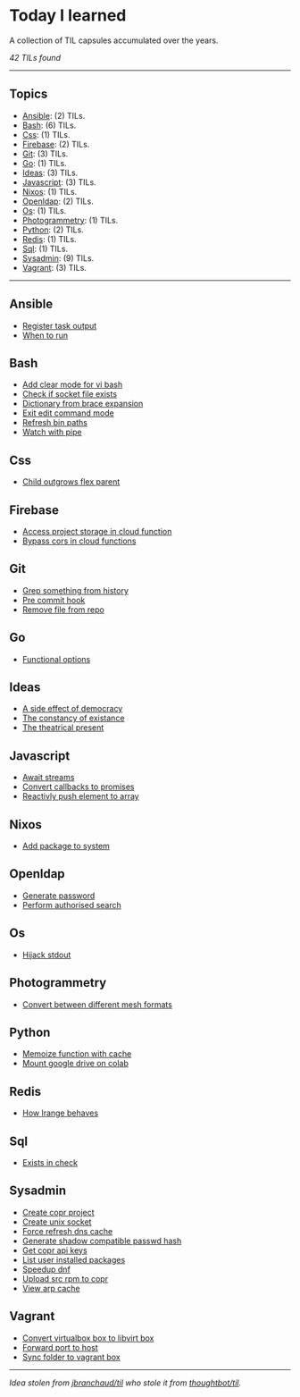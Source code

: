 # Today I learned

A collection of TIL capsules accumulated over the years.

_42 TILs found_

---

## Topics

* [Ansible](#Ansible): (2) TILs.
* [Bash](#Bash): (6) TILs.
* [Css](#Css): (1) TILs.
* [Firebase](#Firebase): (2) TILs.
* [Git](#Git): (3) TILs.
* [Go](#Go): (1) TILs.
* [Ideas](#Ideas): (3) TILs.
* [Javascript](#Javascript): (3) TILs.
* [Nixos](#Nixos): (1) TILs.
* [Openldap](#Openldap): (2) TILs.
* [Os](#Os): (1) TILs.
* [Photogrammetry](#Photogrammetry): (1) TILs.
* [Python](#Python): (2) TILs.
* [Redis](#Redis): (1) TILs.
* [Sql](#Sql): (1) TILs.
* [Sysadmin](#Sysadmin): (9) TILs.
* [Vagrant](#Vagrant): (3) TILs.

---

## Ansible
* [Register task output](ansible/register-task-output.md)
* [When to run](ansible/when-to-run.md)

## Bash
* [Add clear mode for vi bash](bash/add-clear-mode-for-vi-bash.md)
* [Check if socket file exists](bash/check-if-socket-file-exists.md)
* [Dictionary from brace expansion](bash/dictionary-from-brace-expansion.md)
* [Exit edit command mode](bash/exit-edit-command-mode.md)
* [Refresh bin paths](bash/refresh-bin-paths.md)
* [Watch with pipe](bash/watch-with-pipe.md)

## Css
* [Child outgrows flex parent](css/child-outgrows-flex-parent.md)

## Firebase
* [Access project storage in cloud function](firebase/access-project-storage-in-cloud-function.md)
* [Bypass cors in cloud functions](firebase/bypass-cors-in-cloud-functions.md)

## Git
* [Grep something from history](git/grep-something-from-history.md)
* [Pre commit hook](git/pre-commit-hook.md)
* [Remove file from repo](git/remove-file-from-repo.md)

## Go
* [Functional options](go/functional-options.md)

## Ideas
* [A side effect of democracy](ideas/a-side-effect-of-democracy.md)
* [The constancy of existance](ideas/the-constancy-of-existance.md)
* [The theatrical present](ideas/the-theatrical-present.md)

## Javascript
* [Await streams](javascript/await-streams.md)
* [Convert callbacks to promises](javascript/convert-callbacks-to-promises.md)
* [Reactivly push element to array](javascript/reactivly-push-element-to-array.md)

## Nixos
* [Add package to system](nixos/add-package-to-system.md)

## Openldap
* [Generate password](openldap/generate-password.md)
* [Perform authorised search](openldap/perform-authorised-search.md)

## Os
* [Hijack stdout](os/hijack-stdout.md)

## Photogrammetry
* [Convert between different mesh formats](photogrammetry/convert-between-different-mesh-formats.md)

## Python
* [Memoize function with cache](python/memoize-function-with-cache.md)
* [Mount google drive on colab](python/mount-google-drive-on-colab.md)

## Redis
* [How lrange behaves](redis/how-lrange-behaves.md)

## Sql
* [Exists in check](sql/exists-in-check.md)

## Sysadmin
* [Create copr project](sysadmin/create-copr-project.md)
* [Create unix socket](sysadmin/create-unix-socket.md)
* [Force refresh dns cache](sysadmin/force-refresh-dns-cache.md)
* [Generate shadow compatible passwd hash](sysadmin/generate-shadow-compatible-passwd-hash.md)
* [Get copr api keys](sysadmin/get-copr-api-keys.md)
* [List user installed packages](sysadmin/list-user-installed-packages.md)
* [Speedup dnf](sysadmin/speedup-dnf.md)
* [Upload src rpm to copr](sysadmin/upload-src-rpm-to-copr.md)
* [View arp cache](sysadmin/view-arp-cache.md)

## Vagrant
* [Convert virtualbox box to libvirt box](vagrant/convert-virtualbox-box-to-libvirt-box.md)
* [Forward port to host](vagrant/forward-port-to-host.md)
* [Sync folder to vagrant box](vagrant/sync-folder-to-vagrant-box.md)
---

_Idea stolen from [jbranchaud/til](https://github.com/jbranchaud/til) who stole it from [thoughtbot/til](https://github.com/thoughtbot/til)._

